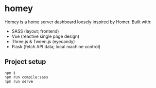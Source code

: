 # homey

Homey is a home server dashboard loosely inspired by Homer. Built with:
* SASS (layout; frontend)
* Vue (reactive single page design)
* Three.js & Tween.js (eyecandy)
* Flask (fetch API data; local machine control)

## Project setup
```
npm i
npm run compile:sass
npm run serve
```
